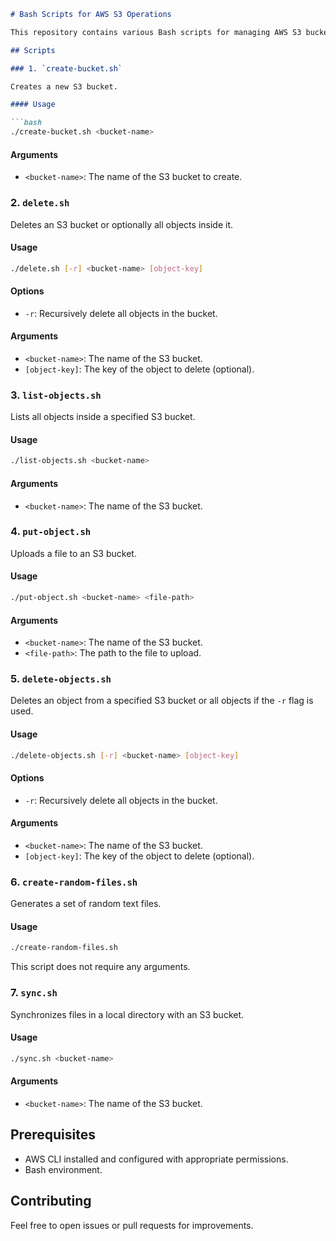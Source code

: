 ```markdown
# Bash Scripts for AWS S3 Operations

This repository contains various Bash scripts for managing AWS S3 buckets and objects. These scripts perform operations such as creating and deleting S3 buckets, managing S3 objects, and listing buckets and objects.

## Scripts

### 1. `create-bucket.sh`

Creates a new S3 bucket.

#### Usage

```bash
./create-bucket.sh <bucket-name>
```

#### Arguments

- `<bucket-name>`: The name of the S3 bucket to create.

### 2. `delete.sh`

Deletes an S3 bucket or optionally all objects inside it.

#### Usage

```bash
./delete.sh [-r] <bucket-name> [object-key]
```

#### Options

- `-r`: Recursively delete all objects in the bucket.

#### Arguments

- `<bucket-name>`: The name of the S3 bucket.
- `[object-key]`: The key of the object to delete (optional).

### 3. `list-objects.sh`

Lists all objects inside a specified S3 bucket.

#### Usage

```bash
./list-objects.sh <bucket-name>
```

#### Arguments

- `<bucket-name>`: The name of the S3 bucket.

### 4. `put-object.sh`

Uploads a file to an S3 bucket.

#### Usage

```bash
./put-object.sh <bucket-name> <file-path>
```

#### Arguments

- `<bucket-name>`: The name of the S3 bucket.
- `<file-path>`: The path to the file to upload.

### 5. `delete-objects.sh`

Deletes an object from a specified S3 bucket or all objects if the `-r` flag is used.

#### Usage

```bash
./delete-objects.sh [-r] <bucket-name> [object-key]
```

#### Options

- `-r`: Recursively delete all objects in the bucket.

#### Arguments

- `<bucket-name>`: The name of the S3 bucket.
- `[object-key]`: The key of the object to delete (optional).

### 6. `create-random-files.sh`

Generates a set of random text files.

#### Usage

```bash
./create-random-files.sh
```

This script does not require any arguments.

### 7. `sync.sh`

Synchronizes files in a local directory with an S3 bucket.

#### Usage

```bash
./sync.sh <bucket-name>
```

#### Arguments

- `<bucket-name>`: The name of the S3 bucket.

## Prerequisites

- AWS CLI installed and configured with appropriate permissions.
- Bash environment.

## Contributing

Feel free to open issues or pull requests for improvements.

```
